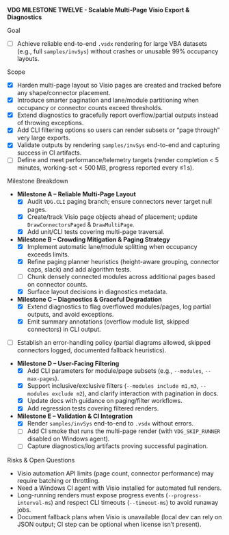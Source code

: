 **VDG MILESTONE TWELVE - Scalable Multi-Page Visio Export & Diagnostics**

Goal
- [ ] Achieve reliable end-to-end `.vsdx` rendering for large VBA datasets (e.g., full `samples/invSys`) without crashes or unusable 99% occupancy layouts.

Scope
- [x] Harden multi-page layout so Visio pages are created and tracked before any shape/connector placement.
- [x] Introduce smarter pagination and lane/module partitioning when occupancy or connector counts exceed thresholds.
- [x] Extend diagnostics to gracefully report overflow/partial outputs instead of throwing exceptions.
- [x] Add CLI filtering options so users can render subsets or “page through” very large exports.
- [x] Validate outputs by rendering `samples/invSys` end-to-end and capturing success in CI artifacts.
- [ ] Define and meet performance/telemetry targets (render completion < 5 minutes, working-set < 500 MB, progress reported every ≤1 s).

Milestone Breakdown
- **Milestone A – Reliable Multi-Page Layout**
  - [x] Audit `VDG.CLI` paging branch; ensure connectors never target null pages.
  - [x] Create/track Visio page objects ahead of placement; update `DrawConnectorsPaged` & `DrawMultiPage`.
  - [x] Add unit/CLI tests covering multi-page traversal.
- **Milestone B – Crowding Mitigation & Paging Strategy**
  - [x] Implement automatic lane/module splitting when occupancy exceeds limits.
  - [x] Refine paging planner heuristics (height-aware grouping, connector caps, slack) and add algorithm tests.
  - [ ] Chunk densely connected modules across additional pages based on connector counts.
  - [x] Surface layout decisions in diagnostics metadata.
- **Milestone C – Diagnostics & Graceful Degradation**
  - [x] Extend diagnostics to flag overflowed modules/pages, log partial outputs, and avoid exceptions.
  - [x] Emit summary annotations (overflow module list, skipped connectors) in CLI output.
- [ ] Establish an error-handling policy (partial diagrams allowed, skipped connectors logged, documented fallback heuristics).
- **Milestone D – User-Facing Filtering**
  - [x] Add CLI parameters for module/page subsets (e.g., `--modules`, `--max-pages`).
  - [x] Support inclusive/exclusive filters (`--modules include m1,m3`, `--modules exclude m2`), and clarify interaction with pagination in docs.
  - [x] Update docs with guidance on paging/filter workflows.
  - [x] Add regression tests covering filtered renders.
- **Milestone E – Validation & CI Integration**
  - [x] Render `samples/invSys` end-to-end to `.vsdx` without errors.
  - [ ] Add CI smoke that runs the multi-page render (with `VDG_SKIP_RUNNER` disabled on Windows agent).
  - [ ] Capture diagnostics/log artifacts proving successful pagination.

Risks & Open Questions
- Visio automation API limits (page count, connector performance) may require batching or throttling.
- Need a Windows CI agent with Visio installed for automated full renders.
- Long-running renders must expose progress events (`--progress-interval-ms`) and respect CLI timeouts (`--timeout-ms`) to avoid runaway jobs.
- Document fallback plans when Visio is unavailable (local dev can rely on JSON output; CI step can be optional when license isn’t present).
